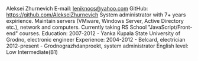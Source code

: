 Aleksei Zhurnevich 
E-mail: leniknocs@yahoo.com
GitHub: https://github.com/AlekseiZhurnevich
System administrator with 7+ years expirience. Maintain servers (VMware, Windows Server, Active Directory etc.), network and computers. Currently taking RS School "JavaScript/Front-end" courses.
Education:
2007-2012 - Yanka Kupala State University of Grodno, electronic engineer
Experience:
2004-2012 - Belcard, electrician
2012-present - Grodnograzhdanproekt, system administrator
English level:
Low Intermediate(B1)
